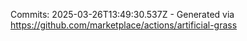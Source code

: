Commits: 2025-03-26T13:49:30.537Z - Generated via https://github.com/marketplace/actions/artificial-grass
<br>
